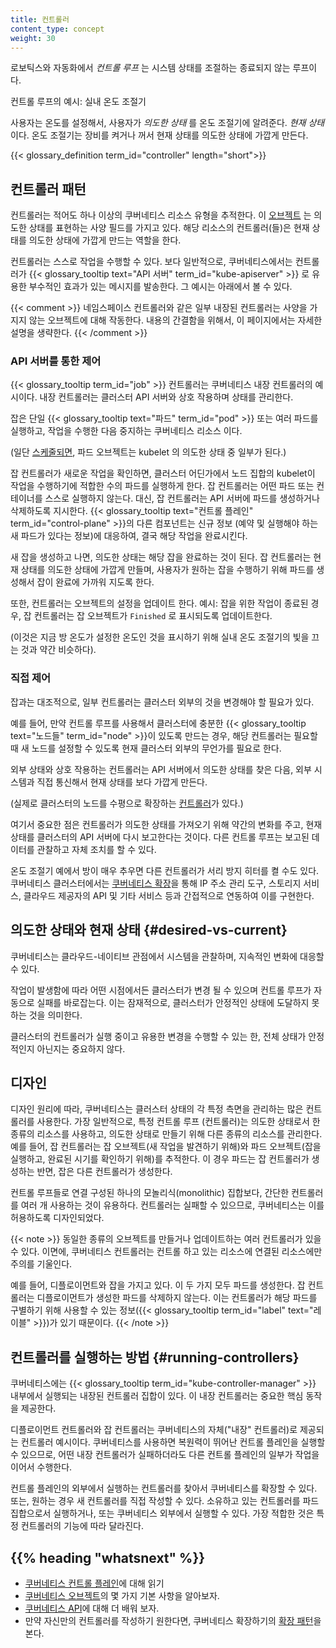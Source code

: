 ```yaml
---
title: 컨트롤러
content_type: concept
weight: 30
---
```


<!-- overview -->

로보틱스와 자동화에서 _컨트롤 루프_ 는
시스템 상태를 조절하는 종료되지 않는 루프이다.

컨트롤 루프의 예시: 실내 온도 조절기

사용자는 온도를 설정해서, 사용자가 *의도한 상태* 를
온도 조절기에 알려준다.
*현재 상태* 이다. 온도 조절기는 장비를 켜거나 꺼서
현재 상태를 의도한 상태에 가깝게 만든다.

{{< glossary_definition term_id="controller" length="short">}}




<!-- body -->

## 컨트롤러 패턴

컨트롤러는 적어도 하나 이상의 쿠버네티스 리소스 유형을 추적한다.
이 [오브젝트](/ko/docs/concepts/overview/working-with-objects/kubernetes-objects/#kubernetes-objects)
는 의도한 상태를 표현하는 사양 필드를 가지고 있다.
해당 리소스의 컨트롤러(들)은 현재 상태를 의도한
상태에 가깝게 만드는 역할을 한다.

컨트롤러는 스스로 작업을 수행할 수 있다. 보다 일반적으로,
쿠버네티스에서는 컨트롤러가
{{< glossary_tooltip text="API 서버" term_id="kube-apiserver" >}} 로
유용한 부수적인 효과가 있는 메시지를 발송한다. 그 예시는 아래에서 볼 수 있다.

{{< comment >}}
네임스페이스 컨트롤러와 같은 일부 내장된 컨트롤러는 사양을 가지지 않는
오브젝트에 대해 작동한다. 내용의 간결함을 위해서, 이 페이지에서는
자세한 설명을 생략한다.
{{< /comment >}}

### API 서버를 통한 제어

{{< glossary_tooltip term_id="job" >}} 컨트롤러는 쿠버네티스
내장 컨트롤러의 예시이다. 내장 컨트롤러는 클러스터 API 서버와
상호 작용하며 상태를 관리한다.

잡은 단일 {{< glossary_tooltip text="파드" term_id="pod" >}} 또는 여러 파드를 실행하고,
작업을 수행한 다음 중지하는
쿠버네티스 리소스 이다.

(일단 [스케줄되면](/ko/docs/concepts/scheduling-eviction/), 파드 오브젝트는 kubelet
의 의도한 상태 중 일부가 된다.)

잡 컨트롤러가 새로운 작업을 확인하면, 클러스터 어딘가에서
노드 집합의 kubelet이 작업을 수행하기에 적합한
수의 파드를 실행하게 한다.
잡 컨트롤러는 어떤 파드 또는 컨테이너를 스스로 실행하지 않는다.
대신, 잡 컨트롤러는 API 서버에 파드를 생성하거나 삭제하도록
지시한다.
{{< glossary_tooltip text="컨트롤 플레인" term_id="control-plane" >}}의
다른 컴포넌트는 신규 정보
(예약 및 실행해야 하는 새 파드가 있다는 정보)에 대응하여,
결국 해당 작업을 완료시킨다.

새 잡을 생성하고 나면, 의도한 상태는 해당 잡을 완료하는 것이 된다.
잡 컨트롤러는 현재 상태를 의도한 상태에 가깝게
만들며, 사용자가 원하는 잡을 수행하기 위해 파드를 생성해서
잡이 완료에 가까워 지도록 한다.

또한, 컨트롤러는 오브젝트의 설정을 업데이트 한다.
예시: 잡을 위한 작업이 종료된 경우, 잡 컨트롤러는
잡 오브젝트가 `Finished`  로 표시되도록 업데이트한다.

(이것은 지금 방 온도가 설정한 온도인 것을 표시하기
위해 실내 온도 조절기의 빛을 끄는 것과 약간 비슷하다).

### 직접 제어

잡과는 대조적으로, 일부 컨트롤러는 클러스터 외부의 것을
변경해야 할 필요가 있다.

예를 들어, 만약 컨트롤 루프를 사용해서
클러스터에 충분한 {{< glossary_tooltip text="노드들" term_id="node" >}}이
있도록 만드는 경우, 해당 컨트롤러는 필요할 때 새 노드를 설정할 수 있도록
현재 클러스터 외부의 무언가를 필요로 한다.

외부 상태와 상호 작용하는 컨트롤러는 API 서버에서 의도한
상태를 찾은 다음, 외부 시스템과 직접 통신해서
현재 상태를 보다 가깝게 만든다.

(실제로 클러스터의 노드를 수평으로 확장하는
[컨트롤러](https://github.com/kubernetes/autoscaler/)가 있다.)

여기서 중요한 점은 컨트롤러가 의도한 상태를 가져오기 위해 약간의 변화를 주고,
현재 상태를 클러스터의 API 서버에 다시 보고한다는 것이다.
다른 컨트롤 루프는 보고된 데이터를 관찰하고 자체 조치를 할 수 있다.

온도 조절기 예에서 방이 매우 추우면 다른 컨트롤러가
서리 방지 히터를 켤 수도 있다. 쿠버네티스 클러스터에서는
[쿠버네티스 확장](/ko/docs/concepts/extend-kubernetes/)을 통해
IP 주소 관리 도구, 스토리지 서비스, 클라우드 제공자의 API 및
기타 서비스 등과 간접적으로 연동하여 이를 구현한다.

## 의도한 상태와 현재 상태 {#desired-vs-current}

쿠버네티스는 클라우드-네이티브 관점에서 시스템을 관찰하며, 지속적인
변화에 대응할 수 있다.

작업이 발생함에 따라 어떤 시점에서든 클러스터가
변경 될 수 있으며 컨트롤 루프가 자동으로 실패를 바로잡는다. 이는 잠재적으로,
클러스터가 안정적인 상태에 도달하지 못하는 것을 의미한다.

클러스터의 컨트롤러가 실행 중이고 유용한 변경을 수행할 수 있는 한,
전체 상태가 안정적인지 아닌지는 중요하지 않다.

## 디자인

디자인 원리에 따라, 쿠버네티스는 클러스터 상태의 각 특정 측면을
관리하는 많은 컨트롤러를 사용한다. 가장 일반적으로, 특정 컨트롤 루프
(컨트롤러)는 의도한 상태로서 한 종류의 리소스를 사용하고, 의도한 상태로
만들기 위해 다른 종류의 리소스를 관리한다. 예를 들어, 잡 컨트롤러는
잡 오브젝트(새 작업을 발견하기 위해)와 파드 오브젝트(잡을 실행하고, 완료된 시기를
확인하기 위해)를 추적한다. 이 경우 파드는 잡 컨트롤러가 생성하는 반면,
잡은 다른 컨트롤러가 생성한다.

컨트롤 루프들로 연결 구성된 하나의 모놀리식(monolithic) 집합보다,
간단한 컨트롤러를 여러 개 사용하는 것이 유용하다. 컨트롤러는 실패할 수 있으므로, 쿠버네티스는 이를
허용하도록 디자인되었다.

{{< note >}}
동일한 종류의 오브젝트를 만들거나 업데이트하는 여러 컨트롤러가 있을 수 있다.
이면에, 쿠버네티스 컨트롤러는 컨트롤 하고 있는 리소스에
연결된 리소스에만 주의를 기울인다.

예를 들어, 디플로이먼트와 잡을 가지고 있다. 이 두 가지 모두 파드를 생성한다.
잡 컨트롤러는 디플로이먼트가 생성한 파드를 삭제하지 않는다.
이는 컨트롤러가 해당 파드를 구별하기 위해 사용할 수 있는
정보({{< glossary_tooltip term_id="label" text="레이블" >}})가 있기 때문이다.
{{< /note >}}

## 컨트롤러를 실행하는 방법 {#running-controllers}

쿠버네티스에는 {{< glossary_tooltip term_id="kube-controller-manager" >}}
내부에서 실행되는 내장된 컨트롤러 집합이 있다. 이
내장 컨트롤러는 중요한 핵심 동작을 제공한다.

디플로이먼트 컨트롤러와 잡 컨트롤러는 쿠버네티스의
자체("내장" 컨트롤러)로 제공되는 컨트롤러 예시이다.
쿠버네티스를 사용하면 복원력이 뛰어난 컨트롤 플레인을 실행할 수 있으므로,
어떤 내장 컨트롤러가 실패하더라도 다른 컨트롤 플레인의 일부가 작업을 이어서 수행한다.

컨트롤 플레인의 외부에서 실행하는 컨트롤러를 찾아서 쿠버네티스를 확장할 수 있다.
또는, 원하는 경우 새 컨트롤러를 직접 작성할 수 있다.
소유하고 있는 컨트롤러를 파드 집합으로서 실행하거나,
또는 쿠버네티스 외부에서 실행할 수 있다. 가장 적합한 것은 특정 컨트롤러의 기능에
따라 달라진다.



## {{% heading "whatsnext" %}}

* [쿠버네티스 컨트롤 플레인](/ko/docs/concepts/overview/components/#컨트롤-플레인-컴포넌트)에 대해 읽기
* [쿠버네티스 오브젝트](/ko/docs/concepts/overview/working-with-objects/kubernetes-objects/)의 몇 가지 기본 사항을 알아보자.
* [쿠버네티스 API](/ko/docs/concepts/overview/kubernetes-api/)에 대해 더 배워 보자.
* 만약 자신만의 컨트롤러를 작성하기 원한다면, 쿠버네티스 확장하기의 [확장 패턴](/ko/docs/concepts/extend-kubernetes/extend-cluster/#익스텐션-패턴)을 본다.
